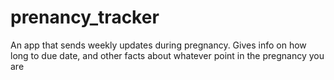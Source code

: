 # prenancy_tracker
An app that sends weekly updates during pregnancy. Gives info on how long to due date, and other facts about whatever point in the pregnancy you are
